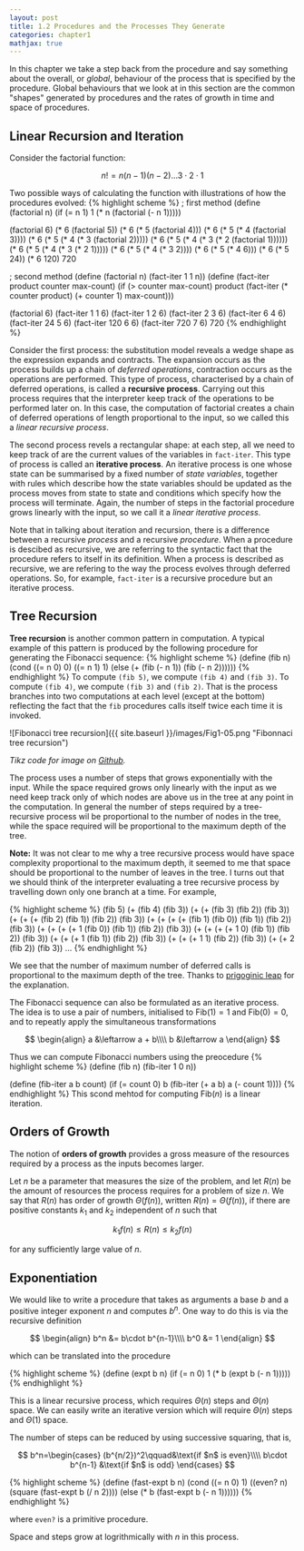 ```yaml
---
layout: post
title: 1.2 Procedures and the Processes They Generate
categories: chapter1
mathjax: true
---
```


In this chapter we take a step back from the procedure and say
something about the overall, or _global_, behaviour of the process
that is specified by the procedure. Global behaviours that we look at
in this section are the common "shapes" generated by procedures and
the rates of growth in time and space of procedures.

## Linear Recursion and Iteration
Consider the factorial function:

$$
n! = n(n-1)(n-2)\ldots 3\cdot 2\cdot 1
$$

Two possible ways of calculating the function with illustrations of how
the procedures evolved:
{% highlight scheme %}
; first method
(define (factorial n)
    (if (= n 1)
        1
        (* n (factorial (- n 1)))))

(factorial 6)
(* 6 (factorial 5))
(* 6 (* 5 (factorial 4)))
(* 6 (* 5 (* 4 (factorial 3))))
(* 6 (* 5 (* 4 (* 3 (factorial 2)))))
(* 6 (* 5 (* 4 (* 3 (* 2 (factorial 1))))))
(* 6 (* 5 (* 4 (* 3 (* 2 1)))))
(* 6 (* 5 (* 4 (* 3 2))))
(* 6 (* 5 (* 4 6)))
(* 6 (* 5 24))
(* 6 120)
720

; second method
(define (factorial n)
    (fact-iter 1 1 n))
(define (fact-iter product counter max-count)
    (if (> counter max-count)
        product
        (fact-iter (* counter product)
                   (+ counter 1)
                   max-count)))

(factorial 6)
(fact-iter 1 1 6)
(fact-iter 1 2 6)
(fact-iter 2 3 6)
(fact-iter 6 4 6)
(fact-iter 24 5 6)
(fact-iter 120 6 6)
(fact-iter 720 7 6)
720
{% endhighlight %}

Consider the first process: the substitution model reveals a wedge
shape as the expression expands and contracts. The expansion occurs as
the process builds up a chain of _deferred operations_, contraction
occurs as the operations are performed. This type of process,
characterised by a chain of deferred operations, is called a
__recursive process__. Carrying out this process requires that the
interpreter keep track of the operations to be performed later on. In
this case, the computation of factorial creates a chain of deferred
operations of length proportional to the input, so we called this a
_linear recursive process_.

The second process revels a rectangular shape: at each step, all we
need to keep track of are the current values of the variables in
`fact-iter`. This type of process is called an __iterative process__.
An iterative process is one whose state can be summarised by a fixed
number of _state variables_, together with rules which describe how the
state variables should be updated as the process moves from state to
state and conditions which specify how the process will terminate.
Again, the number of steps in the factorial procedure grows linearly
with the input, so we call it a _linear iterative process_.

Note that in talking about iteration and recursion, there is a
difference between a recursive _process_ and a recursive _procedure_.
When a procedure is descibed as recursive, we are referring to the
syntactic fact that the procedure refers to itself in its definition.
When a process is described as recursive, we are refering to the way
the process evolves through deferred operations. So, for example,
`fact-iter` is a recursive procedure but an iterative process.

## Tree Recursion
__Tree recursion__ is another common pattern in computation. A typical
example of this pattern is produced by the following procedure for
generating the Fibonacci sequence:
{% highlight scheme %}
(define (fib n)
  (cond ((= n 0) 0)
        ((= n 1) 1)
        (else (+ (fib (- n 1))
                 (fib (- n 2))))))
{% endhighlight %}
To compute `(fib 5)`, we compute `(fib 4)` and `(fib 3)`. To compute
`(fib 4)`, we compute `(fib 3)` and `(fib 2)`. That is the process
branches into two computations at each level (except at the bottom)
reflecting the fact that the `fib` procedures calls itself twice each
time it is invoked.

![Fibonacci tree recursion]({{ site.baseurl }}/images/Fig1-05.png "Fibonnaci tree recursion")

_Tikz code for image on
[Github](https://github.com/mngu2382/sicp/blob/master/figures/Fig1-05.tex)._

The process uses a number of steps that grows exponentially with the
input. While the space required grows only linearly with the input as
we need keep track only of  which nodes are above us in the tree at
any point in the computation. In general the number of steps required
by a tree-recursive process wil be proportional to the number of nodes
in the tree, while the space required will be proportional to the
maximum depth of the tree.

__Note:__ It was not clear to me why a tree recursive process would
have space complexity proportional to the maximum depth, it seemed to
me that space should be proportional to the number of leaves in the
tree. I turns out that we should think of the interpreter evaluating a
tree recursive process by travelling down only one branch at a time.
For example,

{% highlight scheme %}
(fib 5)
(+ (fib 4) (fib 3))
(+ (+ (fib 3) (fib 2)) (fib 3))
(+ (+ (+ (fib 2) (fib 1)) (fib 2)) (fib 3))
(+ (+ (+ (+ (fib 1) (fib 0)) (fib 1)) (fib 2)) (fib 3))
(+ (+ (+ (+ 1 (fib 0)) (fib 1)) (fib 2)) (fib 3))
(+ (+ (+ (+ 1 0) (fib 1)) (fib 2)) (fib 3))
(+ (+ (+ 1 (fib 1)) (fib 2)) (fib 3))
(+ (+ (+ 1 1) (fib 2)) (fib 3))
(+ (+ 2 (fib 2)) (fib 3))
...
{% endhighlight %}

We see that the number of maximum number of deferred calls is
proportional to the maximum depth of the tree. Thanks to
[prigoginic leap](http://prigoginic-leap.blogspot.com.au/2012/09/sicp-123-and-124-space-and-time.html)
for the explanation.

The Fibonacci sequence can also be formulated as an iterative process.
The idea is to use a pair of numbers, initialised to
$\mathrm{Fib}(1)=1$ and $\mathrm{Fib}(0)=0$, and to repeatly apply the
simultaneous transformations

$$
\begin{align}
a &\leftarrow a + b\\\\
b &\leftarrow a
\end{align}
$$

Thus we can compute Fibonacci numbers using the preocedure
{% highlight scheme %}
(define (fib n)
  (fib-iter 1 0 n))
  
(define (fib-iter a b count)
  (if (= count 0)
      b
      (fib-iter (+ a b) a (- count 1))))
{% endhighlight %}
This scond mehtod for computing $\mathrm{Fib}(n)$ is a linear iteration.

## Orders of Growth
The notion of __orders of growth__ provides a gross measure of the
resources required by a process as the inputs becomes larger.

Let $n$ be a parameter that measures the size of the problem, and let
$R(n)$ be the amount of resources the process requires for a problem of
size $n$. We say that $R(n)$ has order of growth $\Theta(f(n))$,
written $R(n)=\Theta(f(n))$, if there are positive constants $k_1$ and
$k_2$ independent of $n$ such that

$$
k_1f(n)\le R(n)\le k_2f(n)
$$

for any sufficiently large value of $n$.

## Exponentiation
We would like to write a procedure that takes as arguments a base $b$
and a positive integer exponent $n$ and computes $b^n$. One way to do
this is via the recursive definition

$$
\begin{align}
b^n &= b\cdot b^{n-1}\\\\
b^0 &= 1
\end{align}
$$

which can be translated into the procedure

{% highlight scheme %}
(define (expt b n)
    (if (= n 0)
        1
        (* b (expt b (- n 1)))))
{% endhighlight %}

This is a linear recursive process, which requires $\Theta(n)$ steps
and $\Theta(n)$ space. We can easily write an iterative version which
will require $\Theta(n)$ steps and $\Theta(1)$ space.

The number of steps can be reduced by using successive squaring, that
is,

$$
b^n=\begin{cases}
  (b^{n/2})^2\qquad&\text{if $n$ is even}\\\\
  b\cdot b^{n-1} &\text{if $n$ is odd}
\end{cases}
$$

{% highlight scheme %}
(define (fast-expt b n)
    (cond ((= n 0) 1)
          ((even? n) (square (fast-expt b (/ n 2))))
          (else (* b (fast-expt b (- n 1))))))
{% endhighlight %}

where `even?` is a primitive procedure.

Space and steps grow at logrithmically with $n$ in this process.
